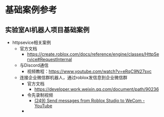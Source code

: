 # 基础案例参考


## 实验室AI机器人项目基础案例

- httpsevice相关案例
	- 官方文档
		- https://create.roblox.com/docs/reference/engine/classes/HttpService#RequestInternal
	- 与Discord通信
		- 视频教程：https://www.youtube.com/watch?v=eRqC9N27svc
	- 连接企业微信群机器人，通过roblox发信息到企业微信群
		- 官方文档
			- https://developer.work.weixin.qq.com/document/path/90236
		- 令先录制视频
			- [(249) Send messages from Roblox Studio to WeCom - YouTube](https://www.youtube.com/watch?v=RNC0ZApB_1E)
		- 

